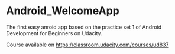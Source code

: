 # Android_WelcomeApp

The first easy anroid app based on the practice set 1 of Android Development for Beginners on Udacity.

Course available on https://classroom.udacity.com/courses/ud837
